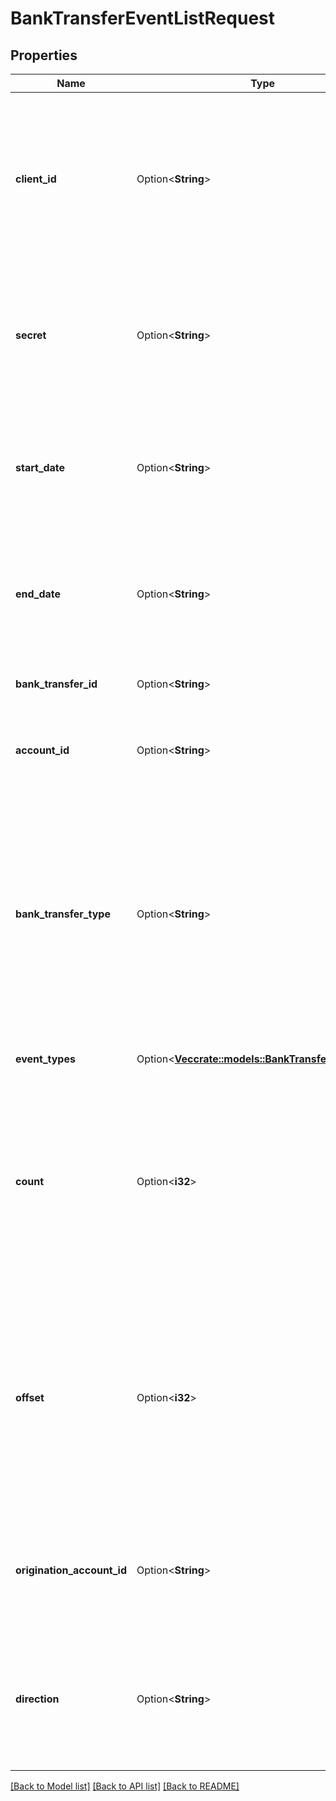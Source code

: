 # BankTransferEventListRequest

## Properties

Name | Type | Description | Notes
------------ | ------------- | ------------- | -------------
**client_id** | Option<**String**> | Your Plaid API `client_id`. The `client_id` is required and may be provided either in the `PLAID-CLIENT-ID` header or as part of a request body. | [optional]
**secret** | Option<**String**> | Your Plaid API `secret`. The `secret` is required and may be provided either in the `PLAID-SECRET` header or as part of a request body. | [optional]
**start_date** | Option<**String**> | The start datetime of bank transfers to list. This should be in RFC 3339 format (i.e. `2019-12-06T22:35:49Z`) | [optional]
**end_date** | Option<**String**> | The end datetime of bank transfers to list. This should be in RFC 3339 format (i.e. `2019-12-06T22:35:49Z`) | [optional]
**bank_transfer_id** | Option<**String**> | Plaid’s unique identifier for a bank transfer. | [optional]
**account_id** | Option<**String**> | The account ID to get events for all transactions to/from an account. | [optional]
**bank_transfer_type** | Option<**String**> | The type of bank transfer. This will be either `debit` or `credit`.  A `debit` indicates a transfer of money into your origination account; a `credit` indicates a transfer of money out of your origination account. | [optional]
**event_types** | Option<[**Vec<crate::models::BankTransferEventType>**](BankTransferEventType.md)> | Filter events by event type. | [optional]
**count** | Option<**i32**> | The maximum number of bank transfer events to return. If the number of events matching the above parameters is greater than `count`, the most recent events will be returned. | [optional][default to 25]
**offset** | Option<**i32**> | The offset into the list of bank transfer events. When `count`=25 and `offset`=0, the first 25 events will be returned. When `count`=25 and `offset`=25, the next 25 bank transfer events will be returned. | [optional][default to 0]
**origination_account_id** | Option<**String**> | The origination account ID to get events for transfers from a specific origination account. | [optional]
**direction** | Option<**String**> | Indicates the direction of the transfer: `outbound`: for API-initiated transfers `inbound`: for payments received by the FBO account. | [optional]

[[Back to Model list]](../README.md#documentation-for-models) [[Back to API list]](../README.md#documentation-for-api-endpoints) [[Back to README]](../README.md)


